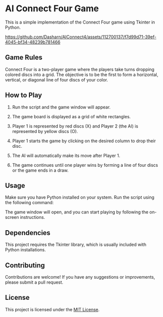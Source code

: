 # AI Connect Four Game

This is a simple implementation of the Connect Four game using Tkinter in Python.

https://github.com/Dasharn/AIConnect4/assets/112700137/f7d99d71-39ef-4045-bf34-48239b781466


## Game Rules

Connect Four is a two-player game where the players take turns dropping colored discs into a grid. The objective is to be the first to form a horizontal, vertical, or diagonal line of four discs of your color.

## How to Play

1. Run the script and the game window will appear.

2. The game board is displayed as a grid of white rectangles.

3. Player 1 is represented by red discs (X) and Player 2 (the AI) is represented by yellow discs (O).

4. Player 1 starts the game by clicking on the desired column to drop their disc.

5. The AI will automatically make its move after Player 1.

6. The game continues until one player wins by forming a line of four discs or the game ends in a draw.

## Usage

Make sure you have Python installed on your system. Run the script using the following command:


The game window will open, and you can start playing by following the on-screen instructions.

## Dependencies

This project requires the Tkinter library, which is usually included with Python installations.

## Contributing

Contributions are welcome! If you have any suggestions or improvements, please submit a pull request.

## License

This project is licensed under the [MIT License](LICENSE).
